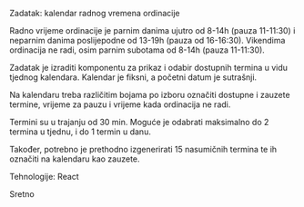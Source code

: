 Zadatak: kalendar radnog vremena ordinacije

Radno vrijeme ordinacije je parnim danima ujutro od 8-14h (pauza 11-11:30) i neparnim
danima poslijepodne od 13-19h (pauza od 16-16:30). Vikendima ordinacija ne radi, osim
parnim subotama od 8-14h (pauza 11-11:30).

Zadatak je izraditi komponentu za prikaz i odabir dostupnih termina u vidu tjednog
kalendara. Kalendar je fiksni, a početni datum je sutrašnji.

Na kalendaru treba različitim bojama po izboru označiti dostupne i zauzete termine, vrijeme
za pauzu i vrijeme kada ordinacija ne radi.

Termini su u trajanju od 30 min. Moguće je odabrati maksimalno do 2 termina u tjednu, i do
1 termin u danu.

Također, potrebno je prethodno izgenerirati 15 nasumičnih termina te ih označiti na
kalendaru kao zauzete.

Tehnologije: React

Sretno